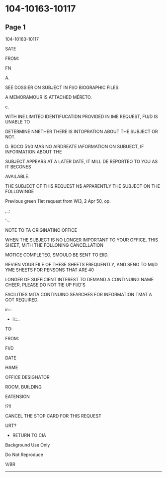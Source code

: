 # 104-10163-10117

## Page 1

104-10163-10117

SATE

FROM:

FN

A.

SEE DOSSIER ON SUBJECT IN FI/O BIOGRAPHIC FILES.

A MEMORAMOUR IS ATTACHED MÉRETO.

c.

WITH INE LIMITEO IDENTIFUCATIDN PROVIDED IN IME REQUEST, FU/D IS UNABLE TO

DETERMINE NNETHER THERE IS INTOPRATION ABOUT THE SUBJECT OR NOT.

D. BOCO 51/0 MAS NO AIRDREATE IAFORMATION ON SUBUECT, IF INFORMATION ABOUT THE

SUBJECT APPEARS AT A LATER DATE, IT MILL DE REPORTEO TO YOU AS IT BECONES

AVAILABLE.

THE SUBJECT OF THIS REQUEST N$ APPARENTLY THE SUBJECT ON THE FOLLOWINGE

Previous green 11et request from Wi3, 2 Apr 50, op.

,..:

':..

NOTE TO TA ORIGINATINO OFFICE

WHEN THE SUBJECT IS NO LONGER IMPORTANT TO YOUR OFFICE, THIS SHEET, MITH THE FOLLONING CANCELLATION

MOTICE COMPLETEO, SMOULO BE SENT TO EIID.

REVIEN VOUR FILE OF THESE SHEETS FREQUENTLY, AND SENO TO MI/D YME SHEETS FOR PENSONS THAT ARE 40

LONGER OF SUFFICIENT INTEREST TO DEMAND A CONTINUING NAME CHEER, PLEASE DO NOT TIE UP FI/D'S

FACILITIES MITA CONTINUINO SEARCHES FOR INFORMATION TMAT A GOT REQUIRED.

ir:::

- ii::..

TO:

FROM:

FI/D

DATE

HAME

OFFICE DESIGHATOR

ROOM, BUILDING

EATENSION

!?!!

CANCEL THE STOP CARD FOR THIS REQUEST

URT?

* RETURN TO CIA

Background Use Only

Do Not Reproduce

V/BR

---

